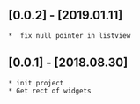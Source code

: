 ## [0.0.2] - [2019.01.11]
    *  fix null pointer in listview


## [0.0.1] - [2018.08.30]
    * init project
    * Get rect of widgets

